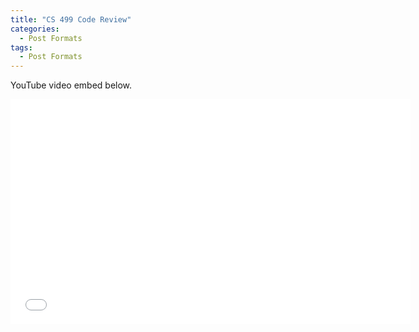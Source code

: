 ```yaml
---
title: "CS 499 Code Review"
categories:
  - Post Formats
tags:
  - Post Formats
---
```


YouTube video embed below.

<iframe width="640" height="360" src="[www.youtube.com/watch?v=qgXlIon524Q&feature=youtu.be](https://www.youtube-nocookie.com/embed/qgXlIon524Q?controls=0)" frameborder="0" allowfullscreen></iframe>
